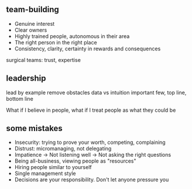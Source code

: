 ---
---


## team-building
- Genuine interest
- Clear owners
- Highly trained people, autonomous in their area
- The right person in the right place
- Consistency, clarity, certainty in rewards and consequences

surgical teams: trust, expertise

## leadership
lead by example
remove obstacles
data vs intuition
important few, top line, bottom line

What if I believe in people, what if I treat people as what they could be

## some mistakes
- Insecurity: trying to prove your worth, competing, complaining
- Distrust: micromanaging, not delegating
- Impatience -> Not listening well -> Not asking the right questions
- Being all-business, viewing people as "resources"
- Hiring people similar to yourself
- Single management style
- Decisions are your responsibility. Don't let anyone pressure you
